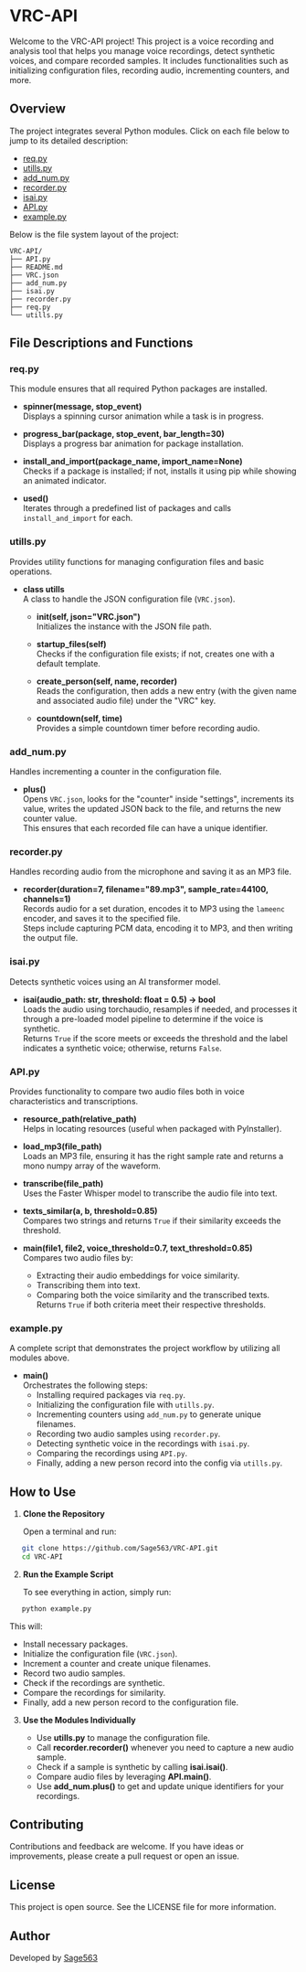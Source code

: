 # VRC-API

Welcome to the VRC-API project! This project is a voice recording and analysis tool that helps you manage voice recordings, detect synthetic voices, and compare recorded samples. It includes functionalities such as initializing configuration files, recording audio, incrementing counters, and more.

## Overview

The project integrates several Python modules. Click on each file below to jump to its detailed description:

- [req.py](#reqpy)
- [utills.py](#utillspy)
- [add_num.py](#add_numpy)
- [recorder.py](#recorderpy)
- [isai.py](#isaipy)
- [API.py](#apipy)
- [example.py](#examplepy)

Below is the file system layout of the project:

```
VRC-API/
├── API.py
├── README.md
├── VRC.json
├── add_num.py
├── isai.py
├── recorder.py
├── req.py
└── utills.py
```

## File Descriptions and Functions

### req.py
<a id="reqpy"></a>

This module ensures that all required Python packages are installed.

- **spinner(message, stop_event)**  
  Displays a spinning cursor animation while a task is in progress.
  
- **progress_bar(package, stop_event, bar_length=30)**  
  Displays a progress bar animation for package installation.
  
- **install_and_import(package_name, import_name=None)**  
  Checks if a package is installed; if not, installs it using pip while showing an animated indicator.
  
- **used()**  
  Iterates through a predefined list of packages and calls `install_and_import` for each.

### utills.py
<a id="utillspy"></a>

Provides utility functions for managing configuration files and basic operations.

- **class utills**  
  A class to handle the JSON configuration file (`VRC.json`).
  
  - **__init__(self, json="VRC.json")**  
    Initializes the instance with the JSON file path.
    
  - **startup_files(self)**  
    Checks if the configuration file exists; if not, creates one with a default template.
    
  - **create_person(self, name, recorder)**  
    Reads the configuration, then adds a new entry (with the given name and associated audio file) under the "VRC" key.
    
  - **countdown(self, time)**  
    Provides a simple countdown timer before recording audio.

### add_num.py
<a id="add_numpy"></a>

Handles incrementing a counter in the configuration file.

- **plus()**  
  Opens `VRC.json`, looks for the "counter" inside "settings", increments its value, writes the updated JSON back to the file, and returns the new counter value.  
  This ensures that each recorded file can have a unique identifier.

### recorder.py
<a id="recorderpy"></a>

Handles recording audio from the microphone and saving it as an MP3 file.

- **recorder(duration=7, filename="89.mp3", sample_rate=44100, channels=1)**  
  Records audio for a set duration, encodes it to MP3 using the `lameenc` encoder, and saves it to the specified file.  
  Steps include capturing PCM data, encoding it to MP3, and then writing the output file.

### isai.py
<a id="isaipy"></a>

Detects synthetic voices using an AI transformer model.

- **isai(audio_path: str, threshold: float = 0.5) -> bool**  
  Loads the audio using torchaudio, resamples if needed, and processes it through a pre-loaded model pipeline to determine if the voice is synthetic.  
  Returns `True` if the score meets or exceeds the threshold and the label indicates a synthetic voice; otherwise, returns `False`.

### API.py
<a id="apipy"></a>

Provides functionality to compare two audio files both in voice characteristics and transcriptions.

- **resource_path(relative_path)**  
  Helps in locating resources (useful when packaged with PyInstaller).
  
- **load_mp3(file_path)**  
  Loads an MP3 file, ensuring it has the right sample rate and returns a mono numpy array of the waveform.
  
- **transcribe(file_path)**  
  Uses the Faster Whisper model to transcribe the audio file into text.
  
- **texts_similar(a, b, threshold=0.85)**  
  Compares two strings and returns `True` if their similarity exceeds the threshold.
  
- **main(file1, file2, voice_threshold=0.7, text_threshold=0.85)**  
  Compares two audio files by:
  - Extracting their audio embeddings for voice similarity.
  - Transcribing them into text.
  - Comparing both the voice similarity and the transcribed texts.
  Returns `True` if both criteria meet their respective thresholds.

### example.py
<a id="examplepy"></a>

A complete script that demonstrates the project workflow by utilizing all modules above.

- **main()**  
  Orchestrates the following steps:
  - Installing required packages via `req.py`.
  - Initializing the configuration file with `utills.py`.
  - Incrementing counters using `add_num.py` to generate unique filenames.
  - Recording two audio samples using `recorder.py`.
  - Detecting synthetic voice in the recordings with `isai.py`.
  - Comparing the recordings using `API.py`.
  - Finally, adding a new person record into the config via `utills.py`.

## How to Use

1. **Clone the Repository**

   Open a terminal and run:

```sh
   git clone https://github.com/Sage563/VRC-API.git
   cd VRC-API
```

2. **Run the Example Script**

   To see everything in action, simply run:

```sh
   python example.py
```

This will:
   - Install necessary packages.
   - Initialize the configuration file (`VRC.json`).
   - Increment a counter and create unique filenames.
   - Record two audio samples.
   - Check if the recordings are synthetic.
   - Compare the recordings for similarity.
   - Finally, add a new person record to the configuration file.

3. **Use the Modules Individually**

   - Use **utills.py** to manage the configuration file.
   - Call **recorder.recorder()** whenever you need to capture a new audio sample.
   - Check if a sample is synthetic by calling **isai.isai()**.
   - Compare audio files by leveraging **API.main()**.
   - Use **add_num.plus()** to get and update unique identifiers for your recordings.

## Contributing

Contributions and feedback are welcome. If you have ideas or improvements, please create a pull request or open an issue.

## License

This project is open source. See the LICENSE file for more information.

## Author

Developed by [Sage563](https://github.com/Sage563)